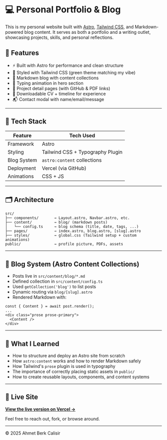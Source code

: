 # 💻 Personal Portfolio & Blog

This is my personal website built with [Astro](https://astro.build/), [Tailwind CSS](https://tailwindcss.com/), and Markdown-powered blog content. It serves as both a portfolio and a writing outlet, showcasing projects, skills, and personal reflections.

## 🚀 Features

- ⚡ Built with Astro for performance and clean structure
- 🎨 Styled with Tailwind CSS (green theme matching my vibe)
- 📝 Markdown blog with content collections
- 🧠 Typing animation in hero section
- 📂 Project detail pages (with GitHub & PDF links)
- 🧾 Downloadable CV + timeline for experience
- 📬 Contact modal with name/email/message

---

## 🧱 Tech Stack

| Feature                | Tech Used                 |
|------------------------|---------------------------|
| Framework              | Astro                     |
| Styling                | Tailwind CSS + Typography Plugin |
| Blog System            | `astro:content` collections |
| Deployment             | Vercel (via GitHub)       |
| Animations             | CSS + JS           |

---

## 🗂️ Architecture

```
src/
├── components/       → Layout.astro, Navbar.astro, etc.
├── content/          → blog/ (markdown posts)
│   └── config.ts     → blog schema (title, date, tags, ...)
├── pages/            → index.astro, blog.astro, [slug].astro
├── styles/           → global.css (Tailwind setup + custom animations)
public/               → profile picture, PDFs, assets
```

---

## 📘 Blog System (Astro Content Collections)

- Posts live in `src/content/blog/*.md`
- Defined collection in `src/content/config.ts`
- Used `getCollection('blog')` to list posts
- Dynamic routing via `blog/[slug].astro`
- Rendered Markdown with:

```astro
const { Content } = await post.render();
...
<div class="prose prose-primary">
  <Content />
</div>
```

---

## 🧠 What I Learned

- How to structure and deploy an Astro site from scratch
- How `astro:content` works and how to render Markdown safely
- How Tailwind's `prose` plugin is used in typography
- The importance of correctly placing static assets in `public/`
- How to create reusable layouts, components, and content systems

---

## 🔗 Live Site
**[View the live version on Vercel →](calisirportfolio.vercel.app/)**

Feel free to reach out, fork, or browse around.

---

© 2025 Ahmet Berk Calisir

